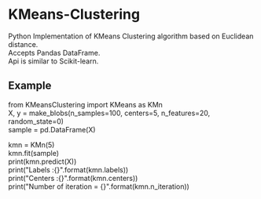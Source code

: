 # KMeans-Clustering
Python Implementation of KMeans Clustering algorithm based on Euclidean distance. \
Accepts Pandas DataFrame. \
Api is similar to Scikit-learn. 

## Example
from KMeansClustering import KMeans as KMn \
X, y = make_blobs(n_samples=100, centers=5, n_features=20, random_state=0) \
sample = pd.DataFrame(X) 

kmn = KMn(5) \
kmn.fit(sample) \
print(kmn.predict(X)) \
print("Labels :{}".format(kmn.labels)) \
print("Centers :{}".format(kmn.centers)) \
print("Number of iteration = {}".format(kmn.n_iteration)) 
